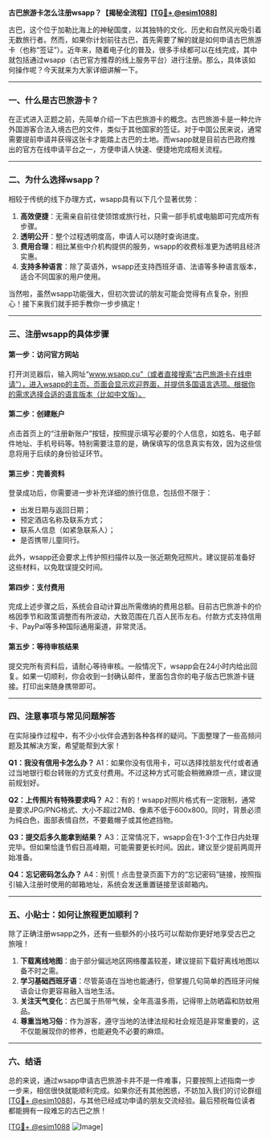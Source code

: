 **古巴旅游卡怎么注册wsapp？【揭秘全流程】[[TG💪+ @esim1088](https://t.me/s/esim1088)]**

古巴，这个位于加勒比海上的神秘国度，以其独特的文化、历史和自然风光吸引着无数旅行者。然而，如果你计划前往古巴，首先需要了解的就是如何申请古巴旅游卡（也称“签证”）。近年来，随着电子化的普及，很多手续都可以在线完成，其中就包括通过wsapp（古巴官方推荐的线上服务平台）进行注册。那么，具体该如何操作呢？今天就来为大家详细讲解一下。

---

### 一、什么是古巴旅游卡？

在正式进入正题之前，先简单介绍一下古巴旅游卡的概念。古巴旅游卡是一种允许外国游客合法入境古巴的文件，类似于其他国家的签证。对于中国公民来说，通常需要提前申请并获得这张卡才能踏上古巴的土地。而wsapp就是目前古巴政府推出的官方在线申请平台之一，方便申请人快速、便捷地完成相关流程。

---

### 二、为什么选择wsapp？

相较于传统的线下办理方式，wsapp具有以下几个显著优势：

1. **高效便捷**：无需亲自前往使领馆或旅行社，只需一部手机或电脑即可完成所有步骤。
2. **透明公开**：整个过程透明度高，申请人可以随时查询进度。
3. **费用合理**：相比某些中介机构提供的服务，wsapp的收费标准更为透明且经济实惠。
4. **支持多种语言**：除了英语外，wsapp还支持西班牙语、法语等多种语言版本，适合不同国家的用户使用。

当然啦，虽然wsapp功能强大，但初次尝试的朋友可能会觉得有点复杂，别担心！接下来我们就手把手教你一步步搞定！

---

### 三、注册wsapp的具体步骤

#### 第一步：访问官方网站
打开浏览器后，输入网址“www.wsapp.cu”（或者直接搜索“古巴旅游卡在线申请”），进入wsapp的主页。页面会显示欢迎界面，并提供多国语言选项。根据你的需求选择合适的语言版本（比如中文版）。

#### 第二步：创建账户
点击首页上的“注册新账户”按钮，按照提示填写必要的个人信息，如姓名、电子邮件地址、手机号码等。特别需要注意的是，确保填写的信息真实有效，因为这些信息将用于后续的身份验证环节。

#### 第三步：完善资料
登录成功后，你需要进一步补充详细的旅行信息，包括但不限于：
- 出发日期与返回日期；
- 预定酒店名称及联系方式；
- 联系人信息（如紧急联系人）；
- 是否携带儿童同行。

此外，wsapp还会要求上传护照扫描件以及一张近期免冠照片。建议提前准备好这些材料，以免耽误提交时间。

#### 第四步：支付费用
完成上述步骤之后，系统会自动计算出所需缴纳的费用总额。目前古巴旅游卡的价格因季节和政策调整而有所波动，大致范围在几百人民币左右。付款方式支持信用卡、PayPal等多种国际通用渠道，非常灵活。

#### 第五步：等待审核结果
提交完所有资料后，请耐心等待审核。一般情况下，wsapp会在24小时内给出回复。如果一切顺利，你会收到一封确认邮件，里面包含你的电子版古巴旅游卡链接。打印出来随身携带即可。

---

### 四、注意事项与常见问题解答

在实际操作过程中，有不少小伙伴会遇到各种各样的疑问。下面整理了一些高频问题及其解决方案，希望能帮到大家！

**Q1：我没有信用卡怎么办？**
A1：如果你没有信用卡，可以选择找朋友代付或者通过当地银行柜台转账的方式支付费用。不过这种方式可能会稍微麻烦一点，建议提前规划好。

**Q2：上传照片有特殊要求吗？**
A2：有的！wsapp对照片格式有一定限制，通常是要求JPG/PNG格式、大小不超过2MB、像素不低于600x800。同时，背景必须为纯白色，面部表情自然，不要戴帽子或其他遮挡物。

**Q3：提交后多久能拿到结果？**
A3：正常情况下，wsapp会在1-3个工作日内处理完毕。但如果恰逢节假日高峰期，可能需要更长时间。因此，建议至少提前两周开始准备。

**Q4：忘记密码怎么办？**
A4：别慌！点击登录页面下方的“忘记密码”链接，按照指引输入注册时使用的邮箱地址，系统会发送重置链接至该邮箱内。

---

### 五、小贴士：如何让旅程更加顺利？

除了正确注册wsapp之外，还有一些额外的小技巧可以帮助你更好地享受古巴之旅哦！

1. **下载离线地图**：由于部分偏远地区网络覆盖较差，建议提前下载好离线地图以备不时之需。
2. **学习基础西班牙语**：尽管英语在当地也能通行，但掌握几句简单的西班牙问候语会让你更容易融入当地生活。
3. **关注天气变化**：古巴属于热带气候，全年高温多雨，记得带上防晒霜和防蚊用品。
4. **尊重当地习俗**：作为游客，遵守当地的法律法规和社会规范是非常重要的，这不仅能展现你的修养，也能避免不必要的麻烦。

---

### 六、结语

总的来说，通过wsapp申请古巴旅游卡并不是一件难事，只要按照上述指南一步一步来，相信很快就能顺利完成。如果你还有其他困惑，不妨加入我们的讨论群组[[TG💪+ @esim1088](https://t.me/s/esim1088)]，与其他已经成功申请的朋友交流经验。最后预祝每位读者都能拥有一段难忘的古巴之旅！

[[TG💪+ @esim1088](https://t.me/s/esim1088) ![Image](https://i.postimg.cc/4NQfJmqS/Snipaste-2025-05-13-00-14-12.png)]
